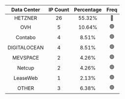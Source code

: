 | Data Center | IP Count | Percentage | Freq |
|:------------:|:--------:|:-----------:|:-----:|
| HETZNER | 26 | 55.32% | 🔴 |
| OVH | 5 | 10.64% | 🟢 |
| Contabo | 4 | 8.51% | 🟢 |
| DIGITALOCEAN | 4 | 8.51% | 🟢 |
| MEVSPACE | 2 | 4.26% | 🟢 |
| Netcup | 2 | 4.26% | 🟢 |
| LeaseWeb | 1 | 2.13% | 🟢 |
| OTHER | 3 | 6.38% | 🟢 |